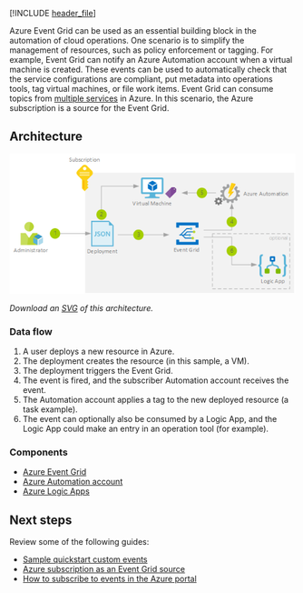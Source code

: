 [!INCLUDE [header_file](../../../includes/sol-idea-header.md)]

Azure Event Grid can be used as an essential building block in the automation of cloud operations. One scenario is to simplify the management of resources, such as policy enforcement or tagging. For example, Event Grid can notify an Azure Automation account when a virtual machine is created. These events can be used to automatically check that the service configurations are compliant, put metadata into operations tools, tag virtual machines, or file work items. Event Grid can consume topics from [multiple services](/azure/event-grid/system-topics) in Azure. In this scenario, the Azure subscription is a source for the Event Grid.

## Architecture

![Architecture Diagram](../media/ops-automation-using-event-grid.png)

*Download an [SVG](../media/ops-automation-using-event-grid.svg) of this architecture.*

### Data flow

1. A user deploys a new resource in Azure.
2. The deployment creates the resource (in this sample, a VM).
3. The deployment triggers the Event Grid.
4. The event is fired, and the subscriber Automation account receives the event.
5. The Automation account applies a tag to the new deployed resource (a task example).
6. The event can optionally also be consumed by a Logic App, and the Logic App could make an entry in an operation tool (for example).

### Components

- [Azure Event Grid](/azure/event-grid/overview)
- [Azure Automation account](/azure/automation/automation-quickstart-create-account)
- [Azure Logic Apps](/azure/logic-apps/logic-apps-overview)

## Next steps

Review some of the following guides:

- [Sample quickstart custom events](/azure/event-grid/custom-event-quickstart)
- [Azure subscription as an Event Grid source](/azure/event-grid/event-schema-subscriptions)
- [How to subscribe to events in the Azure portal](/azure/event-grid/subscribe-through-portal)
